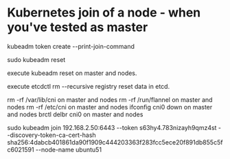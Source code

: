 # Kubernetes join of a node - when you've tested as master
kubeadm token create --print-join-command

sudo kubeadm reset

execute kubeadm reset on master and nodes.

execute etcdctl rm --recursive registry reset data in etcd.

rm -rf /var/lib/cni on master and nodes
rm -rf /run/flannel on master and nodes
rm -rf /etc/cni on master and nodes
ifconfig cni0 down on master and nodes
brctl delbr cni0 on master and nodes



sudo kubeadm join 192.168.2.50:6443 --token s63hy4.783nizayh9qmz4st     --discovery-token-ca-cert-hash sha256:4dabcb401861da90f1909c444203363f283fcc5ece20f891db855c5fc6021591 --node-name ubuntu51